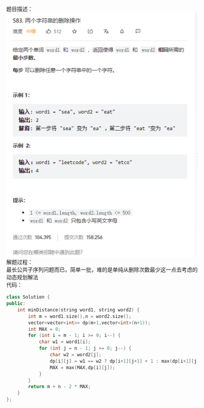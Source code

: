 题目描述：  
![image](/algorithmn/dynamic_programming/image/image32.png)  
解题过程：  
最长公共子序列问题而已，简单一批，难的是单纯从删除次数最少这一点去考虑的动态规划解法  
代码：  
```cpp
class Solution {
public:
    int minDistance(string word1, string word2) {
        int m = word1.size(),n = word2.size();
        vector<vector<int>> dp(m+1,vector<int>(n+1));
        int MAX = 0;
        for (int i = m - 1; i >= 0; i--) {
            char w1 = word1[i];
            for (int j = n - 1; j >= 0; j--) {
                char w2 = word2[j];
                dp[i][j] = w1 == w2 ? dp[i+1][j+1] + 1 : max(dp[i+1][j],dp[i][j+1]);
                MAX = max(MAX,dp[i][j]);
            }
        } 
        return m + n - 2 * MAX;
    }
};
```